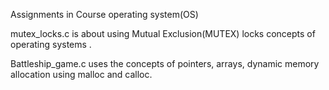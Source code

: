 Assignments in Course operating system(OS)

mutex_locks.c is about using Mutual Exclusion(MUTEX) locks concepts of operating systems .

Battleship_game.c uses the concepts of pointers, arrays, dynamic memory allocation using malloc and calloc.
